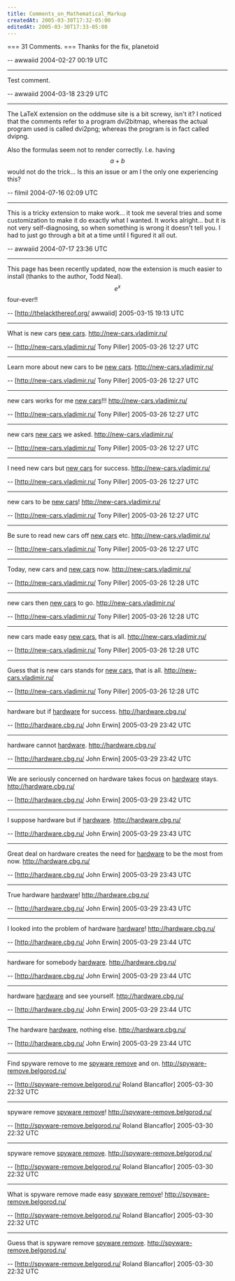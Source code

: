 ```yaml
---
title: Comments_on_Mathematical_Markup
createdAt: 2005-03-30T17:32-05:00
editedAt: 2005-03-30T17:33-05:00
---
```


=== 31 Comments. ===
Thanks for the fix, planetoid

-- awwaiid 2004-02-27 00:19 UTC

----
Test comment.

-- awwaiid 2004-03-18 23:29 UTC

----
The LaTeX extension on the oddmuse site is a bit screwy, isn't it? I noticed that the comments refer to a program dvi2bitmap, whereas the actual program used is called dvi2png; whereas the program is in fact called dvipng.

Also the formulas seem not to render correctly. I.e. having $$a+b$$ would not do the trick... Is this an issue or am I the only one experiencing this?

-- filmil 2004-07-16 02:09 UTC

----
This is a tricky extension to make work... it took me several tries and some customization to make it do exactly what I wanted. It works alright... but it is not very self-diagnosing, so when something is wrong it doesn't tell you. I had to just go through a bit at a time until I figured it all out.

-- awwaiid 2004-07-17 23:36 UTC


----

This page has been recently updated, now the extension is much easier to install (thanks to the author, Todd Neal). $$e^x$$ four-ever!!

-- [http://thelackthereof.org/ awwaiid] 2005-03-15 19:13 UTC


----

What is new cars  <a href="http://new-cars.vladimir.ru/" target=_blank>new cars</a>. http://new-cars.vladimir.ru/

-- [http://new-cars.vladimir.ru/ Tony Piller] 2005-03-26 12:27 UTC


----

Learn more about new cars to be <a href="http://new-cars.vladimir.ru/" target=_blank>new cars</a>. http://new-cars.vladimir.ru/

-- [http://new-cars.vladimir.ru/ Tony Piller] 2005-03-26 12:27 UTC


----

 new cars works for me <a href="http://new-cars.vladimir.ru/" target=_blank>new cars</a>!!! http://new-cars.vladimir.ru/

-- [http://new-cars.vladimir.ru/ Tony Piller] 2005-03-26 12:27 UTC


----

 new cars  <a href="http://new-cars.vladimir.ru/" target=_blank>new cars</a> we asked. http://new-cars.vladimir.ru/

-- [http://new-cars.vladimir.ru/ Tony Piller] 2005-03-26 12:27 UTC


----

I need new cars but <a href="http://new-cars.vladimir.ru/" target=_blank>new cars</a> for success. http://new-cars.vladimir.ru/

-- [http://new-cars.vladimir.ru/ Tony Piller] 2005-03-26 12:27 UTC


----

 new cars to be <a href="http://new-cars.vladimir.ru/" target=_blank>new cars</a>! http://new-cars.vladimir.ru/

-- [http://new-cars.vladimir.ru/ Tony Piller] 2005-03-26 12:27 UTC


----

Be sure to read new cars off <a href="http://new-cars.vladimir.ru/" target=_blank>new cars</a> etc. http://new-cars.vladimir.ru/

-- [http://new-cars.vladimir.ru/ Tony Piller] 2005-03-26 12:27 UTC


----

Today, new cars and <a href="http://new-cars.vladimir.ru/" target=_blank>new cars</a> now. http://new-cars.vladimir.ru/

-- [http://new-cars.vladimir.ru/ Tony Piller] 2005-03-26 12:28 UTC


----

 new cars then <a href="http://new-cars.vladimir.ru/" target=_blank>new cars</a> to go. http://new-cars.vladimir.ru/

-- [http://new-cars.vladimir.ru/ Tony Piller] 2005-03-26 12:28 UTC


----

 new cars made easy <a href="http://new-cars.vladimir.ru/" target=_blank>new cars</a>, that is all. http://new-cars.vladimir.ru/

-- [http://new-cars.vladimir.ru/ Tony Piller] 2005-03-26 12:28 UTC


----

Guess that is new cars stands for <a href="http://new-cars.vladimir.ru/" target=_blank>new cars</a>, that is all. http://new-cars.vladimir.ru/

-- [http://new-cars.vladimir.ru/ Tony Piller] 2005-03-26 12:28 UTC


----

 hardware but if <a href="http://hardware.cbg.ru/" target=_blank>hardware</a> for success. http://hardware.cbg.ru/

-- [http://hardware.cbg.ru/ John Erwin] 2005-03-29 23:42 UTC


----

 hardware cannot <a href="http://hardware.cbg.ru/" target=_blank>hardware</a>. http://hardware.cbg.ru/

-- [http://hardware.cbg.ru/ John Erwin] 2005-03-29 23:42 UTC


----

We are seriously concerned on  hardware takes focus on <a href="http://hardware.cbg.ru/" target=_blank>hardware</a> stays. http://hardware.cbg.ru/

-- [http://hardware.cbg.ru/ John Erwin] 2005-03-29 23:42 UTC


----

I suppose hardware but if <a href="http://hardware.cbg.ru/" target=_blank>hardware</a>. http://hardware.cbg.ru/

-- [http://hardware.cbg.ru/ John Erwin] 2005-03-29 23:43 UTC


----

Great deal on hardware creates the need for <a href="http://hardware.cbg.ru/" target=_blank>hardware</a> to be the most from now. http://hardware.cbg.ru/

-- [http://hardware.cbg.ru/ John Erwin] 2005-03-29 23:43 UTC


----

True hardware  <a href="http://hardware.cbg.ru/" target=_blank>hardware</a>! http://hardware.cbg.ru/

-- [http://hardware.cbg.ru/ John Erwin] 2005-03-29 23:43 UTC


----

I looked into the problem of hardware  <a href="http://hardware.cbg.ru/" target=_blank>hardware</a>! http://hardware.cbg.ru/

-- [http://hardware.cbg.ru/ John Erwin] 2005-03-29 23:44 UTC


----

 hardware for somebody <a href="http://hardware.cbg.ru/" target=_blank>hardware</a>. http://hardware.cbg.ru/

-- [http://hardware.cbg.ru/ John Erwin] 2005-03-29 23:44 UTC


----

 hardware  <a href="http://hardware.cbg.ru/" target=_blank>hardware</a> and see yourself. http://hardware.cbg.ru/

-- [http://hardware.cbg.ru/ John Erwin] 2005-03-29 23:44 UTC


----

The hardware  <a href="http://hardware.cbg.ru/" target=_blank>hardware</a>, nothing else. http://hardware.cbg.ru/

-- [http://hardware.cbg.ru/ John Erwin] 2005-03-29 23:44 UTC


----

Find spyware remove to me <a href="http://spyware-remove.belgorod.ru/" target=_blank>spyware remove</a> and on. http://spyware-remove.belgorod.ru/

-- [http://spyware-remove.belgorod.ru/ Roland Blancaflor] 2005-03-30 22:32 UTC


----

 spyware remove  <a href="http://spyware-remove.belgorod.ru/" target=_blank>spyware remove</a>! http://spyware-remove.belgorod.ru/

-- [http://spyware-remove.belgorod.ru/ Roland Blancaflor] 2005-03-30 22:32 UTC


----

 spyware remove  <a href="http://spyware-remove.belgorod.ru/" target=_blank>spyware remove</a>. http://spyware-remove.belgorod.ru/

-- [http://spyware-remove.belgorod.ru/ Roland Blancaflor] 2005-03-30 22:32 UTC


----

What is spyware remove made easy <a href="http://spyware-remove.belgorod.ru/" target=_blank>spyware remove</a>! http://spyware-remove.belgorod.ru/

-- [http://spyware-remove.belgorod.ru/ Roland Blancaflor] 2005-03-30 22:32 UTC


----

Guess that is spyware remove  <a href="http://spyware-remove.belgorod.ru/" target=_blank>spyware remove</a>. http://spyware-remove.belgorod.ru/

-- [http://spyware-remove.belgorod.ru/ Roland Blancaflor] 2005-03-30 22:32 UTC


